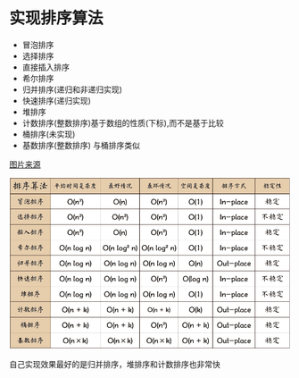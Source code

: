 # 实现排序算法

- 冒泡排序
- 选择排序
- 直接插入排序
- 希尔排序
- 归并排序(递归和非递归实现)
- 快速排序(递归实现)
- 堆排序
- 计数排序(整数排序)基于数组的性质(下标),而不是基于比较
- 桶排序(未实现)
- 基数排序(整数排序) 与桶排序类似

[图片来源](https://www.v2ex.com/t/513678)

![](sort.png)

自己实现效果最好的是归并排序，堆排序和计数排序也非常快